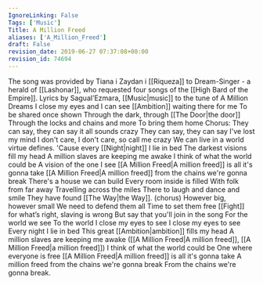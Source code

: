 ```yaml
---
IgnoreLinking: False
Tags: ['Music']
Title: A Million Freed
aliases: ['A_Million_Freed']
draft: False
revision_date: 2019-06-27 07:37:08+00:00
revision_id: 74694
---
```


The song was provided by Tiana i Zaydan i [[Riqueza]] to Dream-Singer - a herald of [[Lashonar]], who requested four songs of the [[High Bard of the Empire]].
Lyrics by SaguaI’Ezmara, [[Music|music]] to the tune of A Million Dreams
I close my eyes and I can see
[[Ambition]] waiting there for me
To be shared once shown
Through the dark, through [[The Door|the door]]
Through the locks and chains and more
To bring them home
Chorus:
They can say, they can say it all sounds crazy
They can say, they can say I've lost my mind
I don't care, I don't care, so call me crazy
We can live in a world virtue defines.
'Cause every [[Night|night]] I lie in bed
The darkest visions fill my head
A million slaves are keeping me awake
I think of what the world could be
A vision of the one I see
[[A Million Freed|A million freed]] is all it's gonna take
[[A Million Freed|A million freed]] from the chains we're gonna break
There's a house we can build
Every room inside is filled
With folk from far away
Travelling across the miles
There to laugh and dance and smile
They have found [[The Way|the Way]].
(chorus)
However big, however small
We need to defend them all
Time to set them free
[[Fight]] for what’s right, slaving is wrong
But say that you'll join in the song
For the world we see
To the world I close my eyes to see
I close my eyes to see
Every night I lie in bed
This great [[Ambition|ambition]] fills my head
A million slaves are keeping me awake
([[A Million Freed|A million freed]], [[A Million Freed|a million freed]])
I think of what the world could be
One where everyone is free
[[A Million Freed|A million freed]] is all it's gonna take
A million freed from the chains we're gonna break
From the chains we're gonna break.